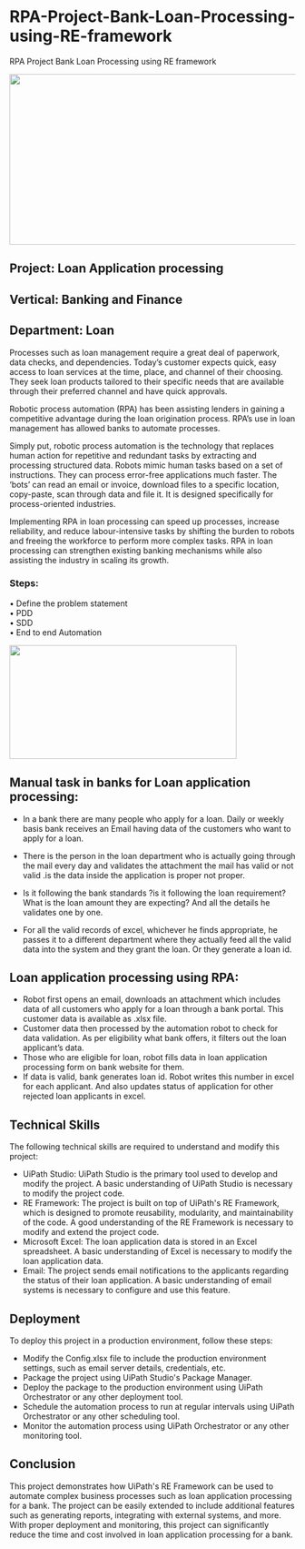 # RPA-Project-Bank-Loan-Processing-using-RE-framework
RPA Project Bank Loan Processing using RE framework 

<img src="https://user-images.githubusercontent.com/122998236/229281282-754636b3-c48d-4233-a0c2-657a69e45d5a.jpg" width="800" height="300" />

## Project:		Loan Application processing
## Vertical:		Banking and Finance
## Department:	Loan


Processes such as loan management require a great deal of paperwork, data checks, and dependencies. Today’s customer expects quick, easy access to loan services at the time, place, and channel of their choosing. They seek loan products tailored to their specific needs that are available through their preferred channel and have quick approvals.<br>

Robotic process automation (RPA) has been assisting lenders in gaining a competitive advantage during the loan origination process. RPA’s use in loan management has allowed banks to automate processes.<br>

Simply put, robotic process automation is the technology that replaces human action for repetitive and redundant tasks by extracting and processing structured data. Robots mimic human tasks based on a set of instructions. They can process error-free applications much faster. The ‘bots’ can read an email or invoice, download files to a specific location, copy-paste, scan through data and file it. It is designed specifically for process-oriented industries.<br>

Implementing RPA in loan processing can speed up processes, increase reliability, and reduce labour-intensive tasks by shifting the burden to robots and freeing the workforce to perform more complex tasks. RPA in loan processing can strengthen existing banking mechanisms while also assisting the industry in scaling its growth.

### Steps:
  •	Define the problem statement<br>
  •	PDD<br>
  •	SDD<br>
  •	End to end Automation<br>

<img src="https://user-images.githubusercontent.com/122998236/229280832-fa1c5f4c-e8cd-4b42-bade-8017d9010ee9.jpeg" width="400" height="200" />

## Manual task in banks for Loan application processing:

* In a bank there are many people who apply for a loan. Daily or weekly basis bank receives an Email having data of the customers who want to apply for a loan.

* There is the person in the loan department who is actually going through the mail every day and validates the attachment the mail has valid or not valid .is the data inside the application is proper not proper.
* Is it following the bank standards ?is it following the loan requirement? What is the loan amount they are expecting? And all the details he validates one by one.
* For all the valid records of excel, whichever he finds appropriate, he passes it to a different department where they actually feed all the valid data into the system and they grant the loan. Or they generate a loan id.

## Loan application processing using RPA:

* Robot first opens an email, downloads an attachment which includes data of all customers who apply for a loan through a bank portal. This customer data is available as .xlsx file.
* Customer data then processed by the automation robot to check for data validation. As per eligibility what bank offers, it filters out the loan applicant’s data.
* Those who are eligible for loan, robot fills data in loan application processing form on bank website for them.
* If data is valid, bank generates loan id. Robot writes this number in excel for each applicant. And also updates status of application for other rejected loan applicants in excel.

## Technical Skills
The following technical skills are required to understand and modify this project:

*  UiPath Studio: UiPath Studio is the primary tool used to develop and modify the project. A basic understanding of UiPath Studio is necessary to modify the project code.
*  RE Framework: The project is built on top of UiPath's RE Framework, which is designed to promote reusability, modularity, and maintainability of the code. A good understanding of the RE Framework is necessary to modify and extend the project code.
*  Microsoft Excel: The loan application data is stored in an Excel spreadsheet. A basic understanding of Excel is necessary to modify the loan application data.
*  Email: The project sends email notifications to the applicants regarding the status of their loan application. A basic understanding of email systems is necessary to configure and use this feature.

## Deployment
  To deploy this project in a production environment, follow these steps:

 * Modify the Config.xlsx file to include the production environment settings, such as email server details, credentials, etc.
 * Package the project using UiPath Studio's Package Manager.
 * Deploy the package to the production environment using UiPath Orchestrator or any other deployment tool.
 * Schedule the automation process to run at regular intervals using UiPath Orchestrator or any other scheduling tool.
 * Monitor the automation process using UiPath Orchestrator or any other monitoring tool.

## Conclusion
This project demonstrates how UiPath's RE Framework can be used to automate complex business processes such as loan application processing for a bank. The project can be easily extended to include additional features such as generating reports, integrating with external systems, and more. With proper deployment and monitoring, this project can significantly reduce the time and cost involved in loan application processing for a bank.
